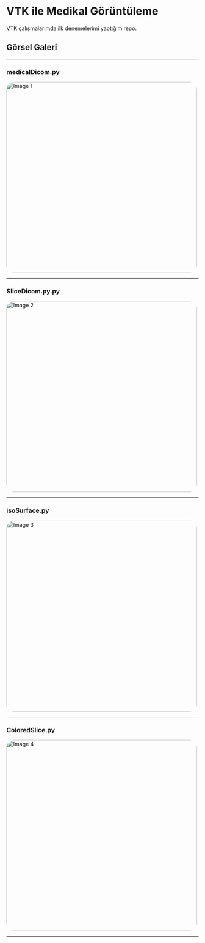 # VTK ile Medikal Görüntüleme
VTK çalışmalarımda ilk denemelerimi yaptığım repo.
## Görsel Galeri
  <hr>
  <h3>medicalDicom.py</h3>
  <img src="https://github.com/user-attachments/assets/0aa40531-8f69-4e94-9877-cf09f4c6ed94" alt="Image 1" width="500" style="border-radius: 20px;">
  <hr>
  <h3>SliceDicom.py.py</h3>
  <img src="https://github.com/user-attachments/assets/963de1b3-7a35-42e1-8e81-eec8ccfdbcdb" alt="Image 2" width="500" style="border-radius: 20px;">
  <hr>
  <h3>isoSurface.py</h3>
  <img src="https://github.com/user-attachments/assets/49fd7da7-a14a-480a-af8c-2d2fd2e3f503" alt="Image 3" width="500" style="border-radius: 20px;">
  <hr>
  <h3>ColoredSlice.py</h3>
  <img src="https://github.com/user-attachments/assets/b945a254-82e7-4865-80fa-5f00e4f15071" alt="Image 4" width="500" style="border-radius: 20px;">
  <hr>
